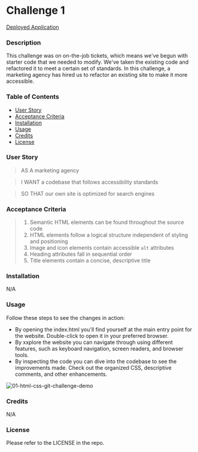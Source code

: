 # Challenge 1

[Deployed Application]()

### Description
This challenge was on on-the-job tickets, which means we've begun with starter code that we needed to modify. We've taken the existing code and refactored it to meet a certain set of standards. In this challenge, a marketing agency has hired us to refactor an existing site to make it more accessible.

### Table of Contents
* [User Story](#user-story) 
* [Acceptance Criteria](#acceptance-criteria)
* [Installation](#installation)
* [Usage](#usage)
* [Credits](#credits)
* [License](#license)

### User Story
> AS A marketing agency

> I WANT a codebase that follows accessibility standards

> SO THAT our own site is optimized for search engines

### Acceptance Criteria
> 1. Semantic HTML elements can be found throughout the source code
> 2. HTML elements follow a logical structure independent of styling and positioning
> 3. Image and icon elements contain accessible `alt` attributes
> 4. Heading attributes fall in sequential order
> 5. Title elements contain a concise, descriptive title

### Installation
N/A

### Usage
Follow these steps to see the changes in action:

+ By opening the index.html you'll find yourself at the main entry point for the website. Double-click to open it in your preferred browser.
+ By xxplore the website you can navigate through using different features, such as keyboard navigation, screen readers, and browser tools.
+ By inspecting the code you can dive into the codebase to see the improvements made. Check out the organized CSS, descriptive comments, and other enhancements.

![01-html-css-git-challenge-demo](https://github.com/volfovaklara/bootcamp-challenge-1/assets/139559885/fdeca2c2-ff98-4380-958c-b057c123644d)

### Credits
N/A

### License
Please refer to the LICENSE in the repo.
